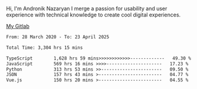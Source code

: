 Hi, I'm Andronik Nazaryan
I merge a passion for usability and user experience with technical knowledge to create cool digital experiences.

[My Gitlab](https://gitlab.com/anridev24)

<!--START_SECTION:waka-->

```txt
From: 28 March 2020 - To: 23 April 2025

Total Time: 3,304 hrs 15 mins

TypeScript        1,628 hrs 59 mins>>>>>>>>>>>>-------------   49.30 %
JavaScript        569 hrs 16 mins >>>>---------------------   17.23 %
Python            313 hrs 53 mins >>-----------------------   09.50 %
JSON              157 hrs 43 mins >------------------------   04.77 %
Vue.js            150 hrs 20 mins >------------------------   04.55 %
```

<!--END_SECTION:waka-->
